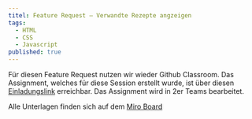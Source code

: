 ```yaml
---
titel: Feature Request – Verwandte Rezepte angzeigen
tags: 
  - HTML
  - CSS
  - Javascript
published: true
---
```



Für diesen Feature Request nutzen wir wieder Github Classroom. Das Assignment, welches für diese Session erstellt wurde, ist über diesen [Einladungslink](https://classroom.github.com/a/KPoAdnP4) erreichbar. Das Assignment wird in 2er Teams bearbeitet.

Alle Unterlagen finden sich auf dem [Miro Board](https://miro.com/app/board/o9J_lJoMH-4=/?moveToWidget=3458764557256444659&cot=14)